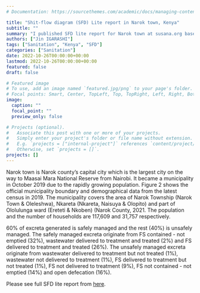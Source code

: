 ```yaml
---
# Documentation: https://sourcethemes.com/academic/docs/managing-content/

title: "Shit-flow diagram (SFD) Lite report in Narok town, Kenya"
subtitle: ""
summary: "I published SFD lite report for Narok town at susana.org based on my MSc dissertation's study"
authors: ["Jin IGARASHI"]
tags: ["Sanitation", "Kenya", "SFD"]
categories: ["Sanitation"]
date: 2022-10-26T00:00:00+00:00
lastmod: 2022-10-26T00:00:00+00:00
featured: false
draft: false

# Featured image
# To use, add an image named `featured.jpg/png` to your page's folder.
# Focal points: Smart, Center, TopLeft, Top, TopRight, Left, Right, BottomLeft, Bottom, BottomRight.
image:
  caption: ""
  focal_point: ""
  preview_only: false

# Projects (optional).
#   Associate this post with one or more of your projects.
#   Simply enter your project's folder or file name without extension.
#   E.g. `projects = ["internal-project"]` references `content/project/deep-learning/index.md`.
#   Otherwise, set `projects = []`.
projects: []
---
```


Narok town is Narok county’s capital city which is the largest city on the way to Maasai Mara National Reserve from Nairobi. It became a municipality in October 2019 due to the rapidly growing population. Figure 2 shows the official municipality boundary and demographical data from the latest census in 2019. The municipality covers the area of Narok Township (Narok Town & Oleleshwa), Nkareta (Nkareta, Naisuya & Olopito) and part of Ololulunga ward (Ereteti & Nkoben) (Narok County, 2021. The population and the number of households are 117,609 and 31,757 respectively.

60% of excreta generated is safely managed and the rest (40%) is unsafely managed. The safely managed excreta originate from FS contained - not emptied (32%), wastewater delivered to treatment and treated (2%) and FS delivered to treatment and treated (26%). The unsafely managed excreta originate from wastewater delivered to treatment but not treated (1%), wastewater not delivered to treatment (1%), FS delivered to treatment but not treated (1%), FS not delivered to treatment (9%), FS not contained - not emptied (14%) and open defecation (16%).

Please see full SFD lite report from [here](https://sfd.susana.org/about/worldwide-projects/city/304-narok-town).

